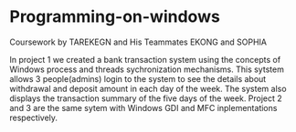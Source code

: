 # Programming-on-windows
Coursework by TAREKEGN and His Teammates EKONG and SOPHIA


In project 1 we created a bank transaction system using the concepts of Windows process and threads sychronization mechanisms. This sytstem allows 3 people(admins) login to the system to see the details about withdrawal and deposit amount in each day of the week. The system also displays the transaction summary of the five days of the week. Project 2 and 3 are the same sytem with Windows GDI and MFC inplementations respectively.
